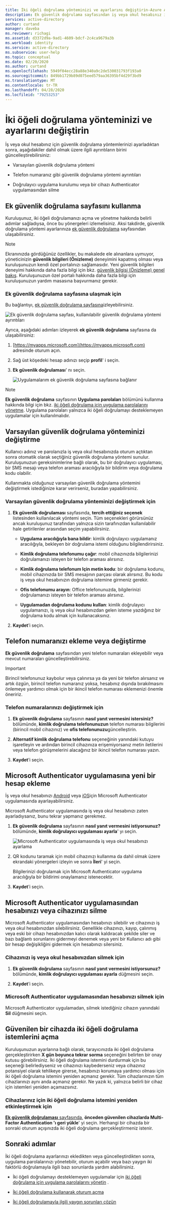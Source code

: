```yaml
---
title: İki öğeli doğrulama yönteminizi ve ayarlarını değiştirin-Azure Active Directory
description: Ek güvenlik doğrulama sayfasından iş veya okul hesabınız için güvenlik doğrulama yöntemi ve ayarlarını değiştirmeyi öğrenin.
services: active-directory
author: curtand
manager: daveba
ms.reviewer: richagi
ms.assetid: d3372d9a-9ad1-4609-bdcf-2c4ca9679a3b
ms.workload: identity
ms.service: active-directory
ms.subservice: user-help
ms.topic: conceptual
ms.date: 02/20/2020
ms.author: curtand
ms.openlocfilehash: 5949f04ecc28a88e340a9c2de530031793f193a0
ms.sourcegitcommit: 849bb1729b89d075eed579aa36395bf4d29f3bd9
ms.translationtype: MT
ms.contentlocale: tr-TR
ms.lasthandoff: 04/28/2020
ms.locfileid: "79253253"
---
```

# <a name="change-your-two-factor-verification-method-and-settings"></a>İki öğeli doğrulama yönteminizi ve ayarlarını değiştirin

İş veya okul hesabınız için güvenlik doğrulama yöntemlerinizi ayarladıktan sonra, aşağıdakiler dahil olmak üzere ilgili ayrıntıların birini güncelleştirebilirsiniz:

- Varsayılan güvenlik doğrulama yöntemi

- Telefon numaranız gibi güvenlik doğrulama yöntemi ayrıntıları

- Doğrulayıcı uygulama kurulumu veya bir cihazı Authenticator uygulamasından silme

## <a name="using-the-additional-security-verification-page"></a>Ek güvenlik doğrulama sayfasını kullanma

Kuruluşunuz, iki öğeli doğrulamanızı açma ve yönetme hakkında belirli adımlar sağladıysa, önce bu yönergeleri izlemelisiniz. Aksi takdirde, güvenlik doğrulama yöntemi ayarlarınıza [ek güvenlik doğrulama](https://docs.microsoft.com/azure/active-directory/user-help/multi-factor-authentication-end-user-first-time) sayfasından ulaşabilirsiniz.

>[!Note]
>Ekranınızda gördüğünüz özellikler, bu makalede ele alınanlara uymuyor, yöneticinizin **güvenlik bilgileri (Önizleme)** deneyimini kapatmış olması veya kuruluşunuzun kendi özel portalınızı sağlamasıdır. Yeni güvenlik bilgileri deneyimi hakkında daha fazla bilgi için bkz. [güvenlik bilgisi (Önizleme) genel bakış](user-help-security-info-overview.md). Kuruluşunuzun özel portalı hakkında daha fazla bilgi için kuruluşunuzun yardım masasına başvurmanız gerekir.

### <a name="to-get-to-the-additional-security-verification-page"></a>Ek güvenlik doğrulama sayfasına ulaşmak için

Bu bağlantıyı, [ek güvenlik doğrulama sayfasına](https://account.activedirectory.windowsazure.com/proofup.aspx?proofup=1)izleyebilirsiniz.

![Ek güvenlik doğrulama sayfası, kullanılabilir güvenlik doğrulama yöntemi ayrıntıları](./media/multi-factor-authentication-end-user-manage-settings/mfa-security-verification-page.png)

Ayrıca, aşağıdaki adımları izleyerek **ek güvenlik doğrulama** sayfasına da ulaşabilirsiniz:

1. [https://myapps.microsoft.com](https://myapps.microsoft.com) adresinde oturum açın.

1. Sağ üst köşedeki hesap adınızı seçip **profil**' i seçin.

1. **Ek güvenlik doğrulaması**' nı seçin.  

    ![Uygulamalarım ek güvenlik doğrulama sayfasına bağlanır](./media/multi-factor-authentication-end-user-manage-settings/mfa-myapps-link.png)

>[!Note]
>**Ek güvenlik doğrulama** sayfasının **Uygulama parolaları** bölümünü kullanma hakkında bilgi için bkz. [iki öğeli doğrulama için uygulama parolalarını yönetme](multi-factor-authentication-end-user-app-passwords.md). Uygulama parolaları yalnızca iki öğeli doğrulamayı desteklemeyen uygulamalar için kullanılmalıdır.

## <a name="change-your-default-security-verification-method"></a>Varsayılan güvenlik doğrulama yönteminizi değiştirme

Kullanıcı adınız ve parolanızla iş veya okul hesabınızda oturum açtıktan sonra otomatik olarak seçtiğiniz güvenlik doğrulama yöntemi sunulur. Kuruluşunuzun gereksinimlerine bağlı olarak, bu bir doğrulayıcı uygulaması, bir SMS mesajı veya telefon araması aracılığıyla bir bildirim veya doğrulama kodu olabilir.

Kullanmakta olduğunuz varsayılan güvenlik doğrulama yöntemini değiştirmek istediğinize karar verirseniz, buradan yapabilirsiniz.

### <a name="to-change-your-default-security-verification-method"></a>Varsayılan güvenlik doğrulama yönteminizi değiştirmek için

1. **Ek güvenlik doğrulaması** sayfasında, **tercih ettiğiniz seçenek** listesinden kullanılacak yöntemi seçin. Tüm seçenekleri görürsünüz ancak kuruluşunuz tarafından yalnızca sizin tarafınızdan kullanılabilir hale getirilenler arasından seçim yapabilirsiniz.

    - **Uygulama aracılığıyla bana bildir**: kimlik doğrulayıcı uygulamanız aracılığıyla, bekleyen bir doğrulama istemi olduğunu bilgilendirirsiniz.

    - **Kimlik doğrulama telefonumu çağır**: mobil cihazınızda bilgilerinizi doğrulamanızı isteyen bir telefon araması alırsınız.

    - **Kimlik doğrulama telefonum Için metin kodu**: bir doğrulama kodunu, mobil cihazınızda bir SMS mesajının parçası olarak alırsınız. Bu kodu iş veya okul hesabınızın doğrulama istemine girmeniz gerekir.

    - **Ofis telefonumu arayın**: Office telefonunuzda, bilgilerinizi doğrulamanızı isteyen bir telefon araması alırsınız.

    - **Uygulamadan doğrulama kodunu kullan**: kimlik doğrulayıcı uygulamanızı, iş veya okul hesabınızdan gelen isteme yazdığınız bir doğrulama kodu almak için kullanacaksınız.

2. **Kaydet**’i seçin.

## <a name="add-or-change-your-phone-number"></a>Telefon numaranızı ekleme veya değiştirme

**Ek güvenlik doğrulama** sayfasından yeni telefon numaraları ekleyebilir veya mevcut numaraları güncelleştirebilirsiniz.

>[!Important]
>Birincil telefonunuz kaybolur veya çalınırsa ya da yeni bir telefon alırsanız ve artık özgün, birincil telefon numaranız yoksa, hesabınız dışında bırakılmasını önlemeye yardımcı olmak için bir ikincil telefon numarası eklemenizi önemle öneririz.

### <a name="to-change-your-phone-numbers"></a>Telefon numaralarınızı değiştirmek için

1. **Ek güvenlik doğrulama** sayfasının **nasıl yanıt vermesini istersiniz?** bölümünde, **kimlik doğrulama telefonunuzun** telefon numarası bilgilerini (birincil mobil cihazınız) ve **ofis telefonunuzu**güncelleştirin.

1. **Alternatif kimlik doğrulama telefonu** seçeneğinin yanındaki kutuyu işaretleyin ve ardından birincil cihazınıza erişemiyorsanız metin iletilerini veya telefon görüşmelerini alacağınız bir ikincil telefon numarası yazın.

1. **Kaydet**’i seçin.

## <a name="add-a-new-account-to-the-microsoft-authenticator-app"></a>Microsoft Authenticator uygulamasına yeni bir hesap ekleme

İş veya okul hesabınızı [Android](https://play.google.com/store/apps/details?id=com.azure.authenticator) veya [iOS](https://apps.apple.com/app/microsoft-authenticator/id983156458)için Microsoft Authenticator uygulamasında ayarlayabilirsiniz.

Microsoft Authenticator uygulamasında iş veya okul hesabınızı zaten ayarladıysanız, bunu tekrar yapmanız gerekmez.

1. **Ek güvenlik doğrulama** sayfasının **nasıl yanıt vermesini istiyorsunuz?** bölümünde, **kimlik doğrulayıcı uygulaması ayarla**' yı seçin.

    ![Microsoft Authenticator uygulamasında iş veya okul hesabınızı ayarlama](./media/multi-factor-authentication-end-user-manage-settings/mfa-security-verification-page-auth-app.png)

1. QR kodunu taramak için mobil cihazınızı kullanma da dahil olmak üzere ekrandaki yönergeleri izleyin ve sonra **İleri**' yi seçin.

    Bilgilerinizi doğrulamak için Microsoft Authenticator uygulama aracılığıyla bir bildirimi onaylamanız istenecektir.

1. **Kaydet**’i seçin.

## <a name="delete-your-account-or-device-from-the-microsoft-authenticator-app"></a>Microsoft Authenticator uygulamasından hesabınızı veya cihazınızı silme

Microsoft Authenticator uygulamasından hesabınızı silebilir ve cihazınızı iş veya okul hesabınızdan silebilirsiniz. Genellikle cihazınızı, kayıp, çalınmış veya eski bir cihazı hesabınızdan kalıcı olarak kaldıracak şekilde siler ve bazı bağlantı sorunlarını gidermeyi denemek veya yeni bir Kullanıcı adı gibi bir hesap değişikliğini gidermek için hesabınızı silersiniz.

### <a name="to-delete-your-device-from-your-work-or-school-account"></a>Cihazınızı iş veya okul hesabınızdan silmek için

1. **Ek güvenlik doğrulama** sayfasının **nasıl yanıt vermesini istiyorsunuz?** bölümünde, **kimlik doğrulayıcı uygulaması ayarla** düğmesini seçin.

1. **Kaydet**’i seçin.

### <a name="to-delete-your-account-from-the-microsoft-authenticator-app"></a>Microsoft Authenticator uygulamasından hesabınızı silmek için

Microsoft Authenticator uygulamadan, silmek istediğiniz cihazın yanındaki **Sil** düğmesini seçin.

## <a name="turn-on-two-factor-verification-prompts-on-a-trusted-device"></a>Güvenilen bir cihazda iki öğeli doğrulama istemlerini açma

Kuruluşunuzun ayarlarına bağlı olarak, tarayıcınızda iki öğeli doğrulama gerçekleştirirken **X gün boyunca tekrar sorma** seçeneğini belirten bir onay kutusu görebilirsiniz. İki öğeli doğrulama istemini durdurmak için bu seçeneği belirlediyseniz ve cihazınızı kaybederseniz veya cihazınız potansiyel olarak tehlikeye girerse, hesabınızı korumaya yardımcı olması için iki öğeli doğrulama istemini yeniden açmanız gerekir. Tüm cihazlarınızın tüm cihazlarınızı aynı anda açmanız gerekir. Ne yazık ki, yalnızca belirli bir cihaz için istemleri yeniden açamazsınız.

### <a name="to-turn-two-factor-verification-prompts-back-on-for-your-devices"></a>Cihazlarınız için iki öğeli doğrulama istemini yeniden etkinleştirmek için

[ **Ek güvenlik doğrulaması** sayfasında](#to-get-to-the-additional-security-verification-page), **önceden güvenilen cihazlarda Multi-Factor Authentication 'ı geri yükle**' yi seçin. Herhangi bir cihazda bir sonraki oturum açışınızda iki öğeli doğrulama gerçekleştirmeniz istenir.

## <a name="next-steps"></a>Sonraki adımlar

İki öğeli doğrulama ayarlarınızı ekledikten veya güncelleştirdikten sonra, uygulama parolalarınızı yönetebilir, oturum açabilir veya bazı yaygın iki faktörlü doğrulamayla ilgili bazı sorunlarda yardım alabilirsiniz.

- İki öğeli doğrulamayı desteklemeyen uygulamalar için [iki öğeli doğrulama için uygulama parolalarını yönetin](multi-factor-authentication-end-user-app-passwords.md) .

- [İki öğeli doğrulama kullanarak oturum açma](multi-factor-authentication-end-user-signin.md)

- [İki öğeli doğrulamayla ilgili yaygın sorunları çözün](multi-factor-authentication-end-user-troubleshoot.md)
